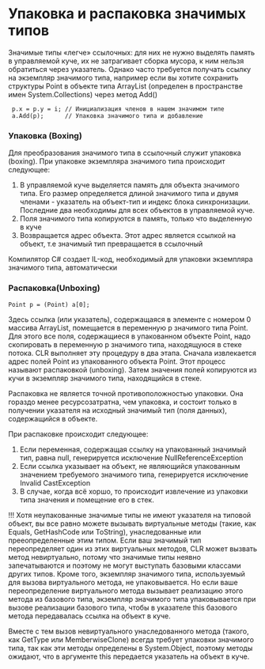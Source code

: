 # Упаковка и распаковка значимых типов

Значимые типы «легче» ссылочных: для них не нужно выделять память в управляемой куче, их не затрагивает сборка мусора, к ним нельзя обратиться через указатель. Однако часто требуется получать ссылку на экземпляр значимого типа, например если вы хотите сохранить структуры Point в объекте типа ArrayList \(определен в пространстве имен System.Collections\) через метод Add\(\)

```
 p.x = p.y = i; // Инициализация членов в нашем значимом типе
 a.Add(p);      // Упаковка значимого типа и добавление
```

### Упаковка \(Boxing\)

Для преобразования значимого типа в ссылочный служит упаковка \(boxing\). При упаковке экземпляра значимого типа происходит следующее:

1. В управляемой куче выделяется память для объекта значимого типа. Его размер определяется длиной значимого типа и двумя членами - указатель на объект-тип и индекс блока синхронизации. Последние два необходимы для всех объектов в управляемой куче.
2. Поля значимого типа копируются в память, только что выделенную в куче
3. Возвращается адрес объекта. Этот адрес является ссылкой на объект, т.е значимый тип превращается в ссылочный

Компилятор C\# создает IL-код, необходимый для упаковки экземпляра значимого типа, автоматически

### Распаковка\(Unboxing\)

`Point p = (Point) a[0];`

Здесь ссылка \(или указатель\), содержащаяся в элементе с номером 0 массива ArrayList, помещается в переменную p значимого типа Point. Для этого все поля, содержащиеся в упакованном объекте Point, надо скопировать в переменную p значимого типа, находящуюся в стеке потока. CLR выполняет эту процедуру в два этапа. Сначала извлекается адрес полей Point из упакованного объекта Point. Этот процесс называют распаковкой \(unboxing\). Затем значения полей копируются из кучи в экземпляр значимого типа, находящийся в стеке.

Распаковка не является точной противоположностью упаковки. Она гораздо менее ресурсозатратна, чем упаковка, и состоит только в получении указателя на исходный значимый тип \(поля данных\), содержащийся в объекте.

При распаковке происходит следующее:

1. Если переменная, содержащая ссылку на упакованный значимый тип, равна null, генерируется исключение NullReferenceException
2. Если ссылка указывает на объект, не являющийся упакованным значением требуемого значимого типа, генерируется исключение Invalid CastException
3. В случае, когда всё хоршо, то происходит извлечение из упаковки типа значения и помещение его в стек.

!!! Хотя неупакованные значимые типы не имеют указателя на типовой объект, вы все равно можете вызывать виртуальные методы \(такие, как Equals, GetHashCode или ToString\), унаследованные или прееопределенные этим типом. Если ваш значимый тип переопределяет один из этих виртуальных методов, CLR может вызвать метод невиртуально, потому что значимые типы неявно запечатываются и поэтому не могут выступать базовыми классами других типов. Кроме того, экземпляр значимого типа, используемый для вызова виртуального метода, не упаковывается. Но если ваше переопределение виртуального метода вызывает реализацию этого метода из базового типа, экземпляр значимого типа упаковывается при вызове реализации базового типа, чтобы в указателе this базового метода передавалась ссылка на объект в куче. 

Вместе с тем вызов невиртуального унаследованного метода \(такого, как GetType или MemberwiseClone\) всегда требует упаковки значимого типа, так как эти методы определены в System.Object, поэтому методы ожидают, что в аргументе this передается указатель на объект в куче. 

